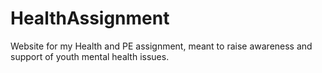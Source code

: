 # HealthAssignment
Website for my Health and PE assignment, meant to raise awareness and support of youth mental health issues.
